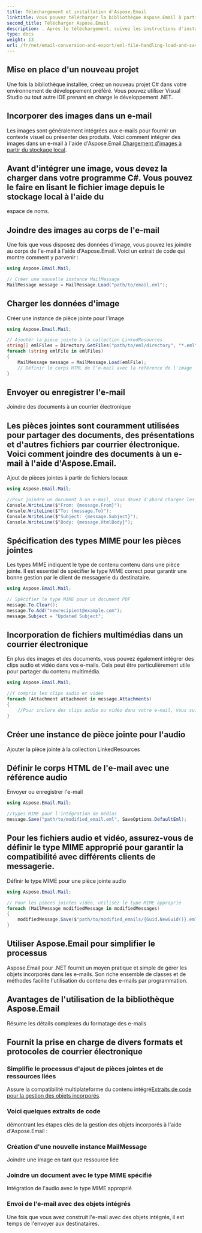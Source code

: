 ```yaml
---
title: Téléchargement et installation d'Aspose.Email
linktitle: Vous pouvez télécharger la bibliothèque Aspose.Email à partir des versions Aspose :
second_title: Télécharger Aspose.Email
description: . Après le téléchargement, suivez les instructions d'installation pour configurer la bibliothèque dans votre projet.
type: docs
weight: 13
url: /fr/net/email-conversion-and-export/eml-file-handling-load-and-save-operations-in-csharp/
---
```


## Mise en place d'un nouveau projet

Une fois la bibliothèque installée, créez un nouveau projet C# dans votre environnement de développement préféré. Vous pouvez utiliser Visual Studio ou tout autre IDE prenant en charge le développement .NET.

## Incorporer des images dans un e-mail

Les images sont généralement intégrées aux e-mails pour fournir un contexte visuel ou présenter des produits. Voici comment intégrer des images dans un e-mail à l'aide d'Aspose.Email.[Chargement d'images à partir du stockage local](https://releases.aspose.com/email/net).

##  Avant d'intégrer une image, vous devez la charger dans votre programme C#. Vous pouvez le faire en lisant le fichier image depuis le stockage local à l'aide du

 espace de noms.

## Joindre des images au corps de l'e-mail

Une fois que vous disposez des données d'image, vous pouvez les joindre au corps de l'e-mail à l'aide d'Aspose.Email. Voici un extrait de code qui montre comment y parvenir :

```csharp
using Aspose.Email.Mail;

// Créer une nouvelle instance MailMessage
MailMessage message = MailMessage.Load("path/to/email.eml");
```

##  Charger les données d'image

 Créer une instance de pièce jointe pour l'image

```csharp
using Aspose.Email.Mail;

// Ajouter la pièce jointe à la collection LinkedResources
string[] emlFiles = Directory.GetFiles("path/to/eml/directory", "*.eml");
foreach (string emlFile in emlFiles)
{
    MailMessage message = MailMessage.Load(emlFile);
    // Définir le corps HTML de l'e-mail avec la référence de l'image
}
```

##  Envoyer ou enregistrer l'e-mail

Joindre des documents à un courrier électronique

## Les pièces jointes sont couramment utilisées pour partager des documents, des présentations et d'autres fichiers par courrier électronique. Voici comment joindre des documents à un e-mail à l'aide d'Aspose.Email.

Ajout de pièces jointes à partir de fichiers locaux

```csharp
using Aspose.Email.Mail;

//Pour joindre un document à un e-mail, vous devez d'abord charger les données du document dans votre programme.
Console.WriteLine($"From: {message.From}");
Console.WriteLine($"To: {message.To}");
Console.WriteLine($"Subject: {message.Subject}");
Console.WriteLine($"Body: {message.HtmlBody}");
```

## Spécification des types MIME pour les pièces jointes

Les types MIME indiquent le type de contenu contenu dans une pièce jointe. Il est essentiel de spécifier le type MIME correct pour garantir une bonne gestion par le client de messagerie du destinataire.

```csharp
using Aspose.Email.Mail;

// Spécifier le type MIME pour un document PDF
message.To.Clear();
message.To.Add("newrecipient@example.com");
message.Subject = "Updated Subject";
```

## Incorporation de fichiers multimédias dans un courrier électronique

En plus des images et des documents, vous pouvez également intégrer des clips audio et vidéo dans vos e-mails. Cela peut être particulièrement utile pour partager du contenu multimédia.

```csharp
using Aspose.Email.Mail;

//Y compris les clips audio et vidéo
foreach (Attachment attachment in message.Attachments)
{
    //Pour inclure des clips audio ou vidéo dans votre e-mail, vous suivrez un processus similaire à celui de l'intégration d'images. Commencez par charger les données du fichier multimédia, puis joignez-le à l'e-mail en tant que ressource liée.
}
```

##  Créer une instance de pièce jointe pour l'audio

 Ajouter la pièce jointe à la collection LinkedResources

##  Définir le corps HTML de l'e-mail avec une référence audio

 Envoyer ou enregistrer l'e-mail

```csharp
using Aspose.Email.Mail;

//Types MIME pour l'intégration de médias
message.Save("path/to/modified_email.eml", SaveOptions.DefaultEml);
```

## Pour les fichiers audio et vidéo, assurez-vous de définir le type MIME approprié pour garantir la compatibilité avec différents clients de messagerie.

 Définir le type MIME pour une pièce jointe audio

```csharp
using Aspose.Email.Mail;

// Pour les pièces jointes vidéo, utilisez le type MIME approprié
foreach (MailMessage modifiedMessage in modifiedMessages)
{
    modifiedMessage.Save($"path/to/modified_emails/{Guid.NewGuid()}.eml", SaveOptions.DefaultEml);
}
```

## Utiliser Aspose.Email pour simplifier le processus

Aspose.Email pour .NET fournit un moyen pratique et simple de gérer les objets incorporés dans les e-mails. Son riche ensemble de classes et de méthodes facilite l'utilisation du contenu des e-mails par programmation.

## Avantages de l'utilisation de la bibliothèque Aspose.Email

Résume les détails complexes du formatage des e-mails

## Fournit la prise en charge de divers formats et protocoles de courrier électronique

### Simplifie le processus d'ajout de pièces jointes et de ressources liées

Assure la compatibilité multiplateforme du contenu intégré[Extraits de code pour la gestion des objets incorporés](https://releases.aspose.com/email/net).

### Voici quelques extraits de code

démontrant les étapes clés de la gestion des objets incorporés à l'aide d'Aspose.Email :

###  Création d'une nouvelle instance MailMessage

 Joindre une image en tant que ressource liée

###  Joindre un document avec le type MIME spécifié

 Intégration de l'audio avec le type MIME approprié

### Envoi de l'e-mail avec des objets intégrés

Une fois que vous avez construit l'e-mail avec des objets intégrés, il est temps de l'envoyer aux destinataires.
